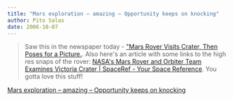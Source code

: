 ```yaml
---
title: "Mars exploration – amazing – Opportunity keeps on knocking"
author: Pito Salas
date: 2006-10-07
---
```



>
> Saw this in the newspaper today - ["Mars Rover Visits Crater, Then Poses for
> a Picture.](<http://www.nytimes.com/2006/10/07/science/space/07rover.html>).
> Also here's an article with some links to the high res snaps of the rover:
> [NASA's Mars Rover and Orbiter Team Examines Victoria Crater | SpaceRef -
> Your Space
> Reference](<http://www.spaceref.com/news/viewpr.rss.html?pid=21010> " NASA's
> Mars Rover and Orbiter Team Examines Victoria Crater | SpaceRef - Your Space
> Reference"). You gotta love this stuff!


[Mars exploration – amazing – Opportunity keeps on knocking](None)
